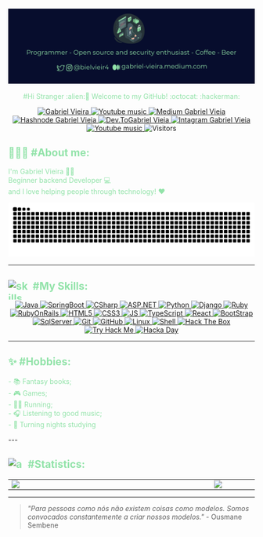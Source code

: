 <img 
    alt="Gabriel Vieira" 
    src="assets/banner.svg">

<p align="center" color="grey" size="14px" style="color:#92E3A9" >#Hi Stranger :alien:🖖 Welcome to my GitHub! :octocat: :hackerman: </p>

<p align="center">
    <a href="https://www.linkedin.com/in/bielvieira/">
        <img 
            height="22px"
            alt="Gabriel Vieira" 
            src="https://img.shields.io/badge/-Gabriel%20Vieira-%230077b5?style=flat-square&logo=linkedin">
    </a>
    <a href="https://stackoverflow.com/story/bielvieira">
        <img
            width="100"
            height="22px"
            alt="Youtube music" 
            src="https://img.shields.io/badge/Stack_Overflow-FE7A16?style=for-the-badge&logo=stack-overflow&logoColor=white">
    </a>
    <a href="https://gabriel-vieira.medium.com/">
        <img
            width="82"
            height="23px"
            alt="Medium Gabriel Vieia" 
            src="https://img.shields.io/badge/Medium-12100E?style=for-the-badge&logo=medium&logoColor=white">
    </a>
    <a href="https://hashnode.com/@gabrielvieira">
        <img
            width="89"
            alt="Hashnode Gabriel Vieia" 
            src="https://img.shields.io/badge/Hashnode-2962FF?style=for-the-badge&logo=hashnode&logoColor=white">
    </a>
    <a href="https://dev.to/bielvieir4">
        <img
            width="80"
            height="23px"
            alt="Dev.ToGabriel Vieia" 
            src="https://img.shields.io/badge/dev.to-0A0A0A?style=for-the-badge&logo=dev-dot-to&logoColor=white">
    </a>
    <a href="https://www.instagram.com/bielvieir4/">
        <img
            width="84"
            height="21px"
            alt="Intagram Gabriel Vieia" 
            src="https://img.shields.io/badge/Instagram-E4405F?style=for-the-badge&logo=instagram&logoColor=white">
    </a>
    <a href="https://open.spotify.com/user/gabrielvieira4102">
        <img
            width="75"
            alt="Youtube music" 
            src="https://img.shields.io/badge/Spotify-1ED760?&style=for-the-badge&logo=spotify&logoColor=white">
    </a>
    <a>
        <img width="91" height="22px" alt="Visitors" src="http://estruyf-github.azurewebsites.net/api/VisitorHit?user=gabrielvieira1&repo=gabrielvieira1&countColorcountColor"/>
    </a>
</p>

<h2 align='left' style="color:#92E3A9" >👨🏻‍💻 #About me:</h2>
<p align='left' color="grey" font-size="20px" style="color:#92E3A9" >I'm Gabriel Vieira 👨‍🚀 <br/>Beginner backend Developer 💻 <br/> and I love helping people through technology! ❤️</p>
<p>

![Snake animation](assets/github-user-contribution.svg)

---

<p>
    <h2 align="left" style="color:#92E3A9" ><img  alt="skills"  width="40" height="40" style="margin-right:10px;float:left;" src="assets/skill.svg"></img>#My Skills: </h2>
</p>
<p align="center">
    <a href="https://docs.oracle.com/en/java/">
    <img alt="Java" src="https://img.shields.io/badge/Java-007396?style=for-the-badge&logo=java&logoColor=white"/>
    </a>
    <a href="https://docs.spring.io/spring-boot/docs/current/reference/htmlsingle/">
    <img alt="SpringBoot" src="https://img.shields.io/badge/SpringBoot-6DB33F?style=for-the-badge&logo=spring&logoColor=white"/>
    </a>
    <a href="https://docs.microsoft.com/pt-br/dotnet/csharp/">
    <img alt="CSharp" src="https://img.shields.io/badge/CSharp-4F0599?style=for-the-badge&logo=c-sharp&logoColor=white"/>
    </a>
    <a href="https://dotnet.microsoft.com/apps/aspnet">
    <img alt="ASP.NET" src="https://img.shields.io/badge/ASP.NET-0082c9?style=for-the-badge&logo=.net&logoColor=white"/>
    </a>
    <a href="https://www.python.org/">
    <img alt="Python" src="https://img.shields.io/badge/Python-14354C?style=for-the-badge&logo=python&logoColor=white"/>
    </a>
    <a href="https://www.djangoproject.com/">
    <img alt="Django" src="https://img.shields.io/badge/Django-092E20?style=for-the-badge&logo=django&logoColor=white"/>
    </a>
    <a href="https://www.ruby-lang.org/pt/">
    <img alt="Ruby" src="https://img.shields.io/badge/Ruby-CC342D?style=for-the-badge&logo=ruby&logoColor=white"/>
    </a>
    <a href="https://rubyonrails.org/">
    <img alt="RubyOnRails" src="https://img.shields.io/badge/Rubyonrails-CC0000?style=for-the-badge&logo=ruby-on-rails&logoColor=white"/>
    </a>
    <a href="https://developer.mozilla.org/en-US/docs/Web/HTML">
    <img alt="HTML5" src="https://img.shields.io/badge/HTML5-E34F26?style=for-the-badge&logo=html5&logoColor=white"/>
    </a>
    <a href="https://developer.mozilla.org/en-US/docs/Web/CSS">
    <img alt="CSS3" src="https://img.shields.io/badge/CSS3-1572B6?style=for-the-badge&logo=css3&logoColor=white"/>
    </a>
    <a href="https://www.javascript.com/">
    <img alt="JS" src="https://img.shields.io/badge/JavaScript-F7DF1E?style=for-the-badge&logo=javascript&logoColor=black"/>
    </a>
    <a href="https://www.typescriptlang.org/">
    <img alt="TypeScript" src="https://img.shields.io/badge/TypeScript-3178C6?style=for-the-badge&logo=typescript&logoColor=white"/>
    </a>
    <a href="https://reactjs.org/">
    <img alt="React" src="https://img.shields.io/badge/React-61DAFB?style=for-the-badge&logo=react&logoColor=black"/>
    </a>
    <a href="https://getbootstrap.com/">
    <img alt="BootStrap" src="https://img.shields.io/badge/Bootstrap-563D7C?style=for-the-badge&logo=bootstrap&logoColor=white"/>
    </a>
    <a href="https://www.microsoft.com/pt-br/sql-server/sql-server-2019">
    <img alt="SqlServer" src="https://img.shields.io/badge/SQLServer-00000F?style=for-the-badge&logo=microsoft-sql-server&logoColor=white"/>
    </a>
    <a href="https://git-scm.com/">
    <img alt="Git" src="https://img.shields.io/badge/Git-E95420?style=for-the-badge&logo=git&logoColor=white"/>
    </a>
    <a href="https://github.com/">
    <img alt="GitHub" src="https://img.shields.io/badge/GitHub-100000?style=for-the-badge&logo=github&logoColor=white"/>
    <a href="https://www.linuxfoundation.org/">
    <img alt="Linux" src="https://img.shields.io/badge/Linux-FCC624?style=for-the-badge&logo=linux&logoColor=black"/>
    </a>
    <a href="https://www.gnu.org/software/bash/">
    <img alt="Shell" src="https://img.shields.io/badge/Shell_Script-121011?style=for-the-badge&logo=gnu-bash&logoColor=white"/>
    </a>
    </a>
    <a href="https://www.hackthebox.eu/">
    <img alt="Hack The Box" src="https://img.shields.io/badge/HackTheBox-9FEF00?style=for-the-badge&logo=hack-the-box&logoColor=black"/>
    </a>
    <a href="https://tryhackme.com/">
    <img alt="Try Hack Me" src="https://img.shields.io/badge/TryHackMe-212C42?style=for-the-badge&logo=tryhackme&logoColor=white"/>
    </a>
    <a href="https://hackaday.com/">
    <img alt="Hacka Day" src="https://img.shields.io/badge/Hackaday-1A1A1A?style=for-the-badge&logo=hackaday&logoColor=white"/>
    </a>
</p>

---
<h2 align='left' style="color:#92E3A9" >✨ #Hobbies:</h2>
<p style="color:#92E3A9" >
- 📚 Fantasy books;
<br/> - 🎮 Games;
<br/> - 🏃‍♂️ Running;
<br/> - 🎧 Listening to good music;
<br/> - 🧟 Turning nights studying
</p>
---

<h2 align="left" style="color:#92E3A9" ><img src="assets/startup.svg" alt="analytics"  width="30" height="30" style="margin-right:10px;float:left;"></img>#Statistics: </h2>

<center>
<table>
<tr>
    <td><img width="400px" align="left" src="https://github-readme-stats.vercel.app/api/?username=gabrielvieira1&count_private=true&show_icons=true&theme=dark&text_color=92E3A9&title_color=92E3A9"/></td>
    <td><img width="400px" align="left" src="https://github-readme-stats.vercel.app/api/top-langs/?username=gabrielvieira1&layout=compact&count_private=true&theme=dark&title_color=92E3A9"/></td>
<tr>
</table>
</center>




---

> *"Para pessoas como nós não existem coisas como modelos. Somos convocados constantemente a criar nossos modelos."* - Ousmane Sembene
